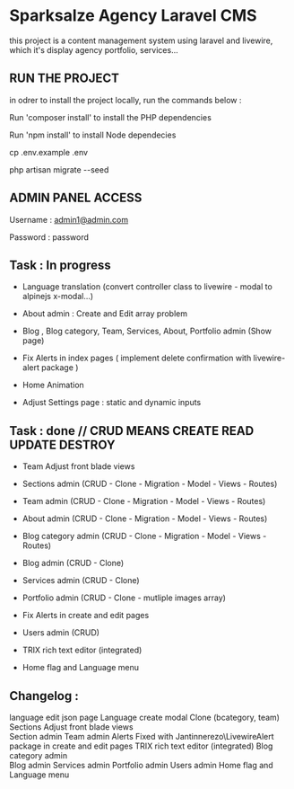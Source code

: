 # Sparksalze Agency Laravel CMS

this project is a content management system using laravel and livewire, which it's display agency portfolio, services...


## RUN THE PROJECT

in odrer to install the project locally, run the commands below :

Run 'composer install' to install the PHP dependencies

Run 'npm install' to install Node dependecies

cp .env.example .env

php artisan migrate --seed


## ADMIN PANEL ACCESS

Username : admin1@admin.com

Password : password


## Task : In progress

- Language translation (convert controller class to livewire - modal to alpinejs x-modal...)

- About admin : Create and Edit array problem 

- Blog , Blog category, Team, Services, About, Portfolio admin (Show page) 

- Fix Alerts in index pages ( implement delete confirmation with livewire-alert package )

- Home Animation

- Adjust Settings page : static and dynamic inputs

## Task : done // CRUD MEANS CREATE READ UPDATE DESTROY

- Team Adjust front blade views 

- Sections admin (CRUD - Clone - Migration - Model - Views - Routes)

- Team admin  (CRUD - Clone - Migration - Model - Views - Routes)

- About admin  (CRUD - Clone - Migration - Model - Views - Routes)

- Blog category admin  (CRUD - Clone - Migration - Model - Views - Routes) 

- Blog admin (CRUD - Clone) 

- Services admin (CRUD - Clone) 

- Portfolio admin (CRUD - Clone - mutliple images array) 

- Fix Alerts in create and edit pages 

- Users admin (CRUD) 

- TRIX rich text editor (integrated)

- Home flag and Language menu 

## Changelog :
language edit json page
Language create modal 
Clone (bcategory, team)
Sections Adjust front blade views  
Section admin 
Team admin
Alerts Fixed with Jantinnerezo\LivewireAlert package in create and edit pages 
TRIX rich text editor (integrated)
Blog category admin  
Blog admin 
Services admin 
Portfolio admin 
Users admin 
Home flag and Language menu 
